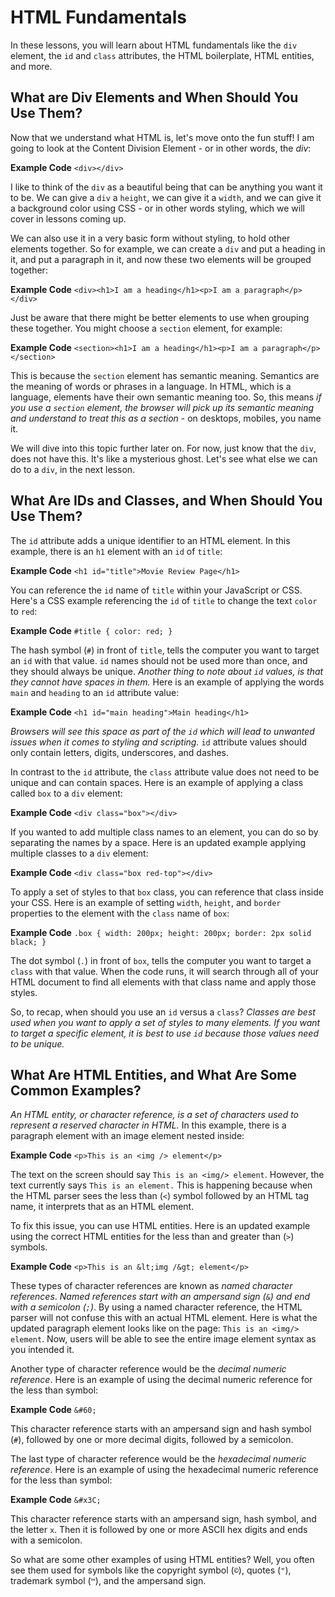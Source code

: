 # HTML Fundamentals

In these lessons, you will learn about HTML fundamentals like the `div` element, the `id` and `class` attributes, the HTML boilerplate, HTML entities, and more.

## What are Div Elements and When Should You Use Them?

Now that we understand what HTML is, let's move onto the fun stuff! I am going to look at the Content Division Element - or in other words, the *div*:

**Example Code**
```<div></div>```

I like to think of the `div` as a beautiful being that can be anything you want it to be. We can give a `div` a `height`, we can give it a `width`, and we can give it a background color using CSS - or in other words styling, which we will cover in lessons coming up.

We can also use it in a very basic form without styling, to hold other elements together. So for example, we can create a `div` and put a heading in it, and put a paragraph in it, and now these two elements will be grouped together:

**Example Code**
```<div><h1>I am a heading</h1><p>I am a paragraph</p></div>```

Just be aware that there might be better elements to use when grouping these together. You might choose a `section` element, for example:

**Example Code**
```<section><h1>I am a heading</h1><p>I am a paragraph</p></section>```

This is because the `section` element has semantic meaning. Semantics are the meaning of words or phrases in a language. In HTML, which is a language, elements have their own semantic meaning too. So, this means *if you use a `section` element, the browser will pick up its semantic meaning and understand to treat this as a section* - on desktops, mobiles, you name it.

We will dive into this topic further later on. For now, just know that the `div`, does not have this. It's like a mysterious ghost. Let's see what else we can do to a `div`, in the next lesson.

## What Are IDs and Classes, and When Should You Use Them?

The `id` attribute adds a unique identifier to an HTML element. In this example, there is an `h1` element with an `id` of `title`:

**Example Code**
```<h1 id="title">Movie Review Page</h1>```

You can reference the `id` name of `title` within your JavaScript or CSS. Here's a CSS example referencing the `id` of `title` to change the text `color` to `red`:

**Example Code**
```#title { color: red; }```

The hash symbol (`#`) in front of `title`, tells the computer you want to target an `id` with that value. `id` names should not be used more than once, and they should always be unique. *Another thing to note about `id` values, is that they cannot have spaces in them.* Here is an example of applying the words `main` and `heading` to an `id` attribute value:

**Example Code**
```<h1 id="main heading">Main heading</h1>```

*Browsers will see this space as part of the `id` which will lead to unwanted issues when it comes to styling and scripting.* `id` attribute values should only contain letters, digits, underscores, and dashes.

In contrast to the `id` attribute, the `class` attribute value does not need to be unique and can contain spaces. Here is an example of applying a class called `box` to a `div` element:

**Example Code**
```<div class="box"></div>```

If you wanted to add multiple class names to an element, you can do so by separating the names by a space. Here is an updated example applying multiple classes to a `div` element:

**Example Code**
```<div class="box red-top"></div>```

To apply a set of styles to that `box` class, you can reference that class inside your CSS. Here is an example of setting `width`, `height`, and `border` properties to the element with the `class` name of `box`:

**Example Code**
```.box { width: 200px; height: 200px; border: 2px solid black; }```

The dot symbol (`.`) in front of `box`, tells the computer you want to target a `class` with that value. When the code runs, it will search through all of your HTML document to find all elements with that class name and apply those styles.

So, to recap, when should you use an `id` versus a `class`? *Classes are best used when you want to apply a set of styles to many elements. If you want to target a specific element, it is best to use `id` because those values need to be unique.*

## What Are HTML Entities, and What Are Some Common Examples?

*An HTML entity, or character reference, is a set of characters used to represent a reserved character in HTML.* In this example, there is a paragraph element with an image element nested inside:

**Example Code**
```<p>This is an <img /> element</p>```

The text on the screen should say `This is an <img/> element`. However, the text currently says `This is an element.` This is happening because when the HTML parser sees the less than (`<`) symbol followed by an HTML tag name, it interprets that as an HTML element.

To fix this issue, you can use HTML entities. Here is an updated example using the correct HTML entities for the less than and greater than (`>`) symbols.

**Example Code**
```<p>This is an &lt;img /&gt; element</p>```

These types of character references are known as *named character references*. *Named references start with an ampersand sign (`&`) and end with a semicolon (`;`)*. By using a named character reference, the HTML parser will not confuse this with an actual HTML element. Here is what the updated paragraph element looks like on the page: `This is an <img/> element`. Now, users will be able to see the entire image element syntax as you intended it.

Another type of character reference would be the *decimal numeric reference*. Here is an example of using the decimal numeric reference for the less than symbol:

**Example Code**
```&#60;```

This character reference starts with an ampersand sign and hash symbol (`#`), followed by one or more decimal digits, followed by a semicolon.

The last type of character reference would be the *hexadecimal numeric reference*. Here is an example of using the hexadecimal numeric reference for the less than symbol:

**Example Code**
```&#x3C;```

This character reference starts with an ampersand sign, hash symbol, and the letter `x`. Then it is followed by one or more ASCII hex digits and ends with a semicolon.

So what are some other examples of using HTML entities? Well, you often see them used for symbols like the copyright symbol (`©`), quotes (`"`), trademark symbol (`™`), and the ampersand sign.
